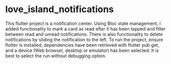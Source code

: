 # love_island_notifications

This flutter project is a notification center. Using Bloc state management, I added functionality to mark a card as read after it has been tapped and filter between read and unread notifications. There is also functionality to delete notifications by sliding the notification to the left.
To run the project, ensure flutter is installed, dependencies have been retrieved with flutter pub get, and a device (Web browser, desktop or emulator) has been selected. It is best to select the run without debugging option.
